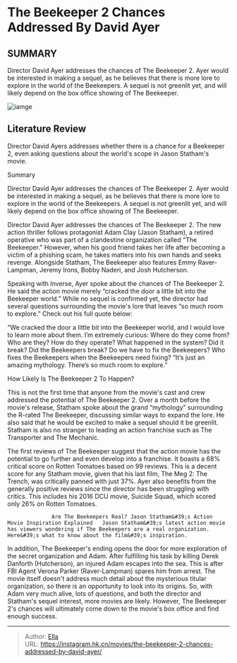 # The Beekeeper 2 Chances Addressed By David Ayer


## SUMMARY 



  Director David Ayer addresses the chances of The Beekeeper 2.   Ayer would be interested in making a sequel, as he believes that there is more lore to explore in the world of the Beekeepers.   A sequel is not greenlit yet, and will likely depend on the box office showing of The Beekeeper.  

![iamge](https://static1.srcdn.com/wordpress/wp-content/uploads/2024/01/jason-statham-as-adam-clay-in-david-ayer-s-the-beekeeper.jpg)

## Literature Review

Director David Ayers addresses whether there is a chance for a Beekeeper 2, even asking questions about the world&#39;s scope in Jason Statham&#39;s movie.





Summary

  Director David Ayer addresses the chances of The Beekeeper 2.   Ayer would be interested in making a sequel, as he believes that there is more lore to explore in the world of the Beekeepers.   A sequel is not greenlit yet, and will likely depend on the box office showing of The Beekeeper.  







Director David Ayer addresses the chances of The Beekeeper 2. The new action thriller follows protagonist Adam Clay (Jason Statham), a retired operative who was part of a clandestine organization called &#34;The Beekeeper.&#34; However, when his good friend takes her life after becoming a victim of a phishing scam, he takes matters into his own hands and seeks revenge. Alongside Statham, The Beekeeper also features Emmy Raver-Lampman, Jeremy Irons, Bobby Naderi, and Josh Hutcherson.

Speaking with Inverse, Ayer spoke about the chances of The Beekeeper 2. He said the action movie merely “cracked the door a little bit into the Beekeeper world.” While no sequel is confirmed yet, the director had several questions surrounding the movie&#39;s lore that leaves “so much room to explore.” Check out his full quote below:


“We cracked the door a little bit into the Beekeeper world, and I would love to learn more about them. I’m extremely curious: Where do they come from? Who are they? How do they operate? What happened in the system? Did it break? Did the Beekeepers break? Do we have to fix the Beekeepers? Who fixes the Beekeepers when the Beekeepers need fixing?
“It’s just an amazing mythology. There’s so much room to explore.”






 How Likely Is The Beekeeper 2 To Happen? 
          

This is not the first time that anyone from the movie&#39;s cast and crew addressed the potential of The Beekeeper 2. Over a month before the movie&#39;s release, Statham spoke about the grand “mythology” surrounding the R-rated The Beekeeper, discussing similar ways to expand the lore. He also said that he would be excited to make a sequel should it be greenlit. Statham is also no stranger to leading an action franchise such as The Transporter and The Mechanic.

The first reviews of The Beekeeper suggest that the action movie has the potential to go further and even develop into a franchise. It boasts a 68% critical score on Rotten Tomatoes based on 99 reviews. This is a decent score for any Statham movie, given that his last film, The Meg 2: The Trench, was critically panned with just 37%. Ayer also benefits from the generally positive reviews since the director has been struggling with critics. This includes his 2016 DCU movie, Suicide Squad, which scored only 26% on Rotten Tomatoes.




                  Are The Beekeepers Real? Jason Statham&#39;s Action Movie Inspiration Explained   Jason Statham&#39;s latest action movie has viewers wondering if The Beekeepers are a real organization. Here&#39;s what to know about the film&#39;s inspiration.   

In addition, The Beekeeper&#39;s ending opens the door for more exploration of the secret organization and Adam. After fulfilling his task by killing Derek Danforth (Hutcherson), an injured Adam escapes into the sea. This is after FBI Agent Verona Parker (Raver-Lampman) spares him from arrest. The movie itself doesn&#39;t address much detail about the mysterious titular organization, so there is an opportunity to look into its origins. So, with Adam very much alive, lots of questions, and both the director and Statham&#39;s sequel interest, more movies are likely. However, The Beekeeper 2&#39;s chances will ultimately come down to the movie&#39;s box office and find enough success.



---

> Author: [Ella](https://instagram.hk.cn/)  
> URL: https://instagram.hk.cn/movies/the-beekeeper-2-chances-addressed-by-david-ayer/  

